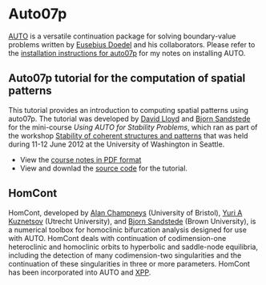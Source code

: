 # Auto07p

[AUTO](http://cmvl.cs.concordia.ca/auto/) is a versatile continuation package for solving boundary-value problems written by [Eusebius Doedel](http://users.encs.concordia.ca/~doedel/) and his collaborators. Please refer to the [installation instructions for auto07p](auto07p_installation_guide.md) for my notes on installing AUTO.

## Auto07p tutorial for the computation of spatial patterns

This tutorial provides an introduction to computing spatial patterns using auto07p. The tutorial was developed by [David Lloyd](http://personal.maths.surrey.ac.uk/st/D.J.Lloyd/David_Lloyd/Welcome.html) and [Bjorn Sandstede](http://www.dam.brown.edu/people/sandsted) for the mini-course _Using AUTO for Stability Problems_, which ran as part of the workshop [Stability of coherent structures and patterns](http://depts.washington.edu/bdecon/workshop2012/) that was held during 11-12 June 2012 at the University of Washington in Seattle.
* View the [course notes in PDF format](auto07p_tutorial_spatial_pattern_formation/auto07p_tutorial_spatial_pattern_formation.pdf)
* View and downlad the [source code](auto07p_tutorial_spatial_pattern_formation/) for the tutorial.

## HomCont

HomCont, developed by [Alan Champneys](http://www.enm.bris.ac.uk/anm/staff/arc.html) (University of Bristol), [Yuri A Kuznetsov](http://www.math.uu.nl/people/kuznet) (Utrecht University), and [Bjorn Sandstede](http://www.dam.brown.edu/people/sandsted) (Brown University), is a numerical toolbox for homoclinic bifurcation analysis designed for use with AUTO. HomCont deals with continuation of codimension-one heteroclinic and homoclinic orbits to hyperbolic and saddle-node equilibria, including the detection of many codimension-two singularities and the continuation of these singularities in three or more parameters. HomCont has been incorporated into AUTO and [XPP](http://www.math.pitt.edu/~bard/xpp/xpp.html).
